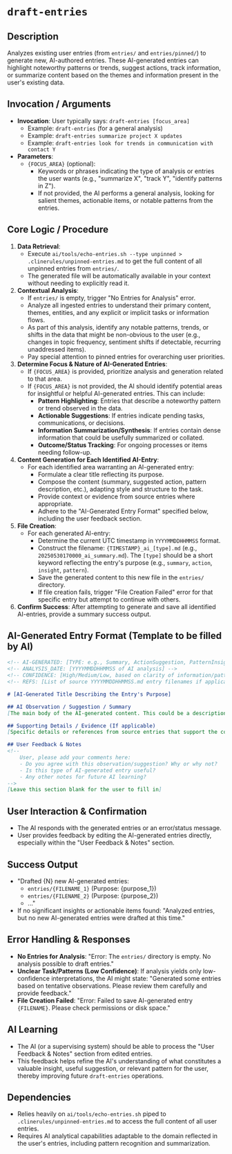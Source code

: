 # `draft-entries`

## Description
Analyzes existing user entries (from `entries/` and `entries/pinned/`) to generate new, AI-authored entries. These AI-generated entries can highlight noteworthy patterns or trends, suggest actions, track information, or summarize content based on the themes and information present in the user's existing data.

## Invocation / Arguments
*   **Invocation**: User typically says: `draft-entries [focus_area]`
    *   Example: `draft-entries` (for a general analysis)
    *   Example: `draft-entries summarize project X updates`
    *   Example: `draft-entries look for trends in communication with contact Y`
*   **Parameters**:
    *   `{FOCUS_AREA}` (optional):
        *   Keywords or phrases indicating the type of analysis or entries the user wants (e.g., "summarize X", "track Y", "identify patterns in Z").
        *   If not provided, the AI performs a general analysis, looking for salient themes, actionable items, or notable patterns from the entries.

## Core Logic / Procedure
1.  **Data Retrieval**:
    *   Execute `ai/tools/echo-entries.sh --type unpinned > .clinerules/unpinned-entries.md` to get the full content of all unpinned entries from `entries/`.
    *   The generated file will be automatically available in your context without needing to explicitly read it.
2.  **Contextual Analysis**:
    *   If `entries/` is empty, trigger "No Entries for Analysis" error.
    *   Analyze all ingested entries to understand their primary content, themes, entities, and any explicit or implicit tasks or information flows.
    *   As part of this analysis, identify any notable patterns, trends, or shifts in the data that might be non-obvious to the user (e.g., changes in topic frequency, sentiment shifts if detectable, recurring unaddressed items).
    *   Pay special attention to pinned entries for overarching user priorities.
3.  **Determine Focus & Nature of AI-Generated Entries**:
    *   If `{FOCUS_AREA}` is provided, prioritize analysis and generation related to that area.
    *   If `{FOCUS_AREA}` is not provided, the AI should identify potential areas for insightful or helpful AI-generated entries. This can include:
        *   **Pattern Highlighting**: Entries that describe a noteworthy pattern or trend observed in the data.
        *   **Actionable Suggestions**: If entries indicate pending tasks, communications, or decisions.
        *   **Information Summarization/Synthesis**: If entries contain dense information that could be usefully summarized or collated.
        *   **Outcome/Status Tracking**: For ongoing processes or items needing follow-up.
4.  **Content Generation for Each Identified AI-Entry**:
    *   For each identified area warranting an AI-generated entry:
        *   Formulate a clear title reflecting its purpose.
        *   Compose the content (summary, suggested action, pattern description, etc.), adapting style and structure to the task.
        *   Provide context or evidence from source entries where appropriate.
        *   Adhere to the "AI-Generated Entry Format" specified below, including the user feedback section.
5.  **File Creation**:
    *   For each generated AI-entry:
        *   Determine the current UTC timestamp in `YYYYMMDDHHMMSS` format.
        *   Construct the filename: `{TIMESTAMP}_ai_[type].md` (e.g., `20250530170000_ai_summary.md`). The `[type]` should be a short keyword reflecting the entry's purpose (e.g., `summary`, `action`, `insight`, `pattern`).
        *   Save the generated content to this new file in the `entries/` directory.
        *   If file creation fails, trigger "File Creation Failed" error for that specific entry but attempt to continue with others.
6.  **Confirm Success**: After attempting to generate and save all identified AI-entries, provide a summary success output.

## AI-Generated Entry Format (Template to be filled by AI)
```markdown
<!-- AI-GENERATED: [TYPE: e.g., Summary, ActionSuggestion, PatternInsight, StatusTracker] -->
<!-- ANALYSIS_DATE: [YYYYMMDDHHMMSS of AI analysis] -->
<!-- CONFIDENCE: [High/Medium/Low, based on clarity of information/pattern] -->
<!-- REFS: [List of source YYYYMMDDHHMMSS.md entry filenames if applicable] -->

# [AI-Generated Title Describing the Entry's Purpose]

## AI Observation / Suggestion / Summary
[The main body of the AI-generated content. This could be a description of a pattern, a text summary, a suggested action, etc.]

## Supporting Details / Evidence (If applicable)
[Specific details or references from source entries that support the content above.]

## User Feedback & Notes
<!--
    User, please add your comments here:
    - Do you agree with this observation/suggestion? Why or why not?
    - Is this type of AI-generated entry useful?
    - Any other notes for future AI learning?
-->
[Leave this section blank for the user to fill in]
```

## User Interaction & Confirmation
*   The AI responds with the generated entries or an error/status message.
*   User provides feedback by editing the AI-generated entries directly, especially within the "User Feedback & Notes" section.

## Success Output
*   "Drafted {N} new AI-generated entries:
    *   `entries/{FILENAME_1}` (Purpose: {purpose_1})
    *   `entries/{FILENAME_2}` (Purpose: {purpose_2})
    *   ..."
*   If no significant insights or actionable items found: "Analyzed entries, but no new AI-generated entries were drafted at this time."

## Error Handling & Responses
*   **No Entries for Analysis**: "Error: The `entries/` directory is empty. No analysis possible to draft entries."
*   **Unclear Task/Patterns (Low Confidence)**: If analysis yields only low-confidence interpretations, the AI might state: "Generated some entries based on tentative observations. Please review them carefully and provide feedback."
*   **File Creation Failed**: "Error: Failed to save AI-generated entry `{FILENAME}`. Please check permissions or disk space."

## AI Learning
*   The AI (or a supervising system) should be able to process the "User Feedback & Notes" section from edited entries.
*   This feedback helps refine the AI's understanding of what constitutes a valuable insight, useful suggestion, or relevant pattern for the user, thereby improving future `draft-entries` operations.

## Dependencies
*   Relies heavily on `ai/tools/echo-entries.sh` piped to `.clinerules/unpinned-entries.md` to access the full content of all user entries.
*   Requires AI analytical capabilities adaptable to the domain reflected in the user's entries, including pattern recognition and summarization.

